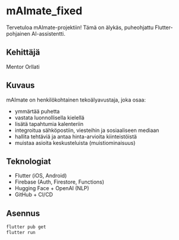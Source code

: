# mAImate_fixed

Tervetuloa mAImate-projektiin! Tämä on älykäs, puheohjattu Flutter-pohjainen AI-assistentti.

## Kehittäjä

Mentor Orllati

## Kuvaus

mAImate on henkilökohtainen tekoälyavustaja, joka osaa:
- ymmärtää puhetta
- vastata luonnollisella kielellä
- lisätä tapahtumia kalenteriin
- integroitua sähköpostiin, viesteihin ja sosiaaliseen mediaan
- hallita tehtäviä ja antaa hinta-arvioita kiinteistöistä
- muistaa asioita keskusteluista (muistiominaisuus)

## Teknologiat

- Flutter (iOS, Android)
- Firebase (Auth, Firestore, Functions)
- Hugging Face + OpenAI (NLP)
- GitHub + CI/CD

## Asennus

```bash
flutter pub get
flutter run

